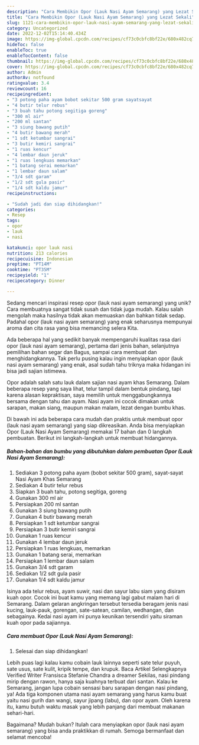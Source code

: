 ```yaml
---
description: "Cara Membikin Opor (Lauk Nasi Ayam Semarang) yang Lezat Sekali"
title: "Cara Membikin Opor (Lauk Nasi Ayam Semarang) yang Lezat Sekali"
slug: 1121-cara-membikin-opor-lauk-nasi-ayam-semarang-yang-lezat-sekali
category: Uncategorized
date: 2022-12-02T15:14:40.434Z
image: https://img-global.cpcdn.com/recipes/cf73c0cbfc8bf22e/680x482cq70/opor-lauk-nasi-ayam-semarang-foto-resep-utama.jpg
hideToc: false
enableToc: true
enableTocContent: false
thumbnail: https://img-global.cpcdn.com/recipes/cf73c0cbfc8bf22e/680x482cq70/opor-lauk-nasi-ayam-semarang-foto-resep-utama.jpg
cover: https://img-global.cpcdn.com/recipes/cf73c0cbfc8bf22e/680x482cq70/opor-lauk-nasi-ayam-semarang-foto-resep-utama.jpg
author: Admin
authorAv: notfound
ratingvalue: 3.4
reviewcount: 16
recipeingredient:
- "3 potong paha ayam bobot sekitar 500 gram sayatsayat                      Nasi Ayam Khas Semarang"
- "4 butir telur rebus"
- "3 buah tahu potong segitiga goreng"
- "300 ml air"
- "200 ml santan"
- "3 siung bawang putih"
- "4 butir bawang merah"
- "1 sdt ketumbar sangrai"
- "3 butir kemiri sangrai"
- "1 ruas kencur"
- "4 lembar daun jeruk"
- "1 ruas lengkuas memarkan"
- "1 batang serai memarkan"
- "1 lembar daun salam"
- "3/4 sdt garam"
- "1/2 sdt gula pasir"
- "1/4 sdt kaldu jamur"
recipeinstructions:

- "Sudah jadi dan siap dihidangkan!"
categories:
- Resep
tags:
- opor
- lauk
- nasi

katakunci: opor lauk nasi 
nutrition: 213 calories
recipecuisine: Indonesian
preptime: "PT14M"
cooktime: "PT35M"
recipeyield: "1"
recipecategory: Dinner

---
```





Sedang mencari inspirasi resep opor (lauk nasi ayam semarang) yang unik? Cara membuatnya sangat tidak susah dan tidak juga mudah. Kalau salah mengolah maka hasilnya tidak akan memuaskan dan bahkan tidak sedap. Padahal opor (lauk nasi ayam semarang) yang enak seharusnya mempunyai aroma dan cita rasa yang bisa memancing selera Kita.





Ada beberapa hal yang sedikit banyak mempengaruhi kualitas rasa dari opor (lauk nasi ayam semarang), pertama dari jenis bahan, selanjutnya pemilihan bahan segar dan Bagus, sampai cara membuat dan menghidangkannya. Tak perlu pusing kalau ingin menyiapkan opor (lauk nasi ayam semarang) yang enak,      asal sudah tahu triknya maka hidangan ini bisa jadi sajian istimewa.














Opor adalah salah satu lauk dalam sajian nasi ayam khas Semarang. Dalam beberapa resep yang saya lihat, telur tampil dalam bentuk pindang, tapi karena alasan kepraktisan, saya memilih untuk menggabungkannya bersama dengan tahu dan ayam. Nasi ayam ini cocok dimakan untuk sarapan, makan siang, maupun makan malam, lezat dengan bumbu khas.






Di bawah ini ada beberapa cara mudah dan praktis untuk membuat opor (lauk nasi ayam semarang) yang siap dikreasikan. Anda bisa menyiapkan Opor (Lauk Nasi Ayam Semarang) memakai 17 bahan dan 0 langkah pembuatan. Berikut ini langkah-langkah untuk membuat hidangannya.

<!--inarticleads1-->

##### Bahan-bahan dan bumbu yang dibutuhkan dalam pembuatan Opor (Lauk Nasi Ayam Semarang):

1. Sediakan 3 potong paha ayam (bobot sekitar 500 gram), sayat-sayat                      Nasi Ayam Khas Semarang
1. Sediakan 4 butir telur rebus
1. Siapkan 3 buah tahu, potong segitiga, goreng
1. Gunakan 300 ml air
1. Persiapkan 200 ml santan
1. Gunakan 3 siung bawang putih
1. Gunakan 4 butir bawang merah
1. Persiapkan 1 sdt ketumbar sangrai
1. Persiapkan 3 butir kemiri sangrai
1. Gunakan 1 ruas kencur
1. Gunakan 4 lembar daun jeruk
1. Persiapkan 1 ruas lengkuas, memarkan
1. Gunakan 1 batang serai, memarkan
1. Persiapkan 1 lembar daun salam
1. Gunakan 3/4 sdt garam
1. Sediakan 1/2 sdt gula pasir
1. Gunakan 1/4 sdt kaldu jamur


Isinya ada telur rebus, ayam suwir, nasi dan sayur labu siam yang disiram kuah opor. Cocok ini buat kamu yang memang lagi gabut malam hari di Semarang. Dalam gelaran angkringan tersebut tersedia beragam jenis nasi kucing, lauk-pauk, gorengan, sate-satean, camilan, wedhangan, dan sebagainya. Kedai nasi ayam ini punya keunikan tersendiri yaitu siraman kuah opor pada sajiannya. 

<!--inarticleads2-->

##### Cara membuat Opor (Lauk Nasi Ayam Semarang):


1. Selesai dan siap dihidangkan!

Lebih puas lagi kalau kamu cobain lauk lainnya seperti sate telur puyuh, sate usus, sate kulit, kripik tempe, dan krupuk. Baca Artikel Selengkapnya Verified Writer Fransisca Stefanie Chandra a dreamer Sekilas, nasi pindang mirip dengan rawon, hanya saja kuahnya terbuat dari santan. Kalau ke Semarang, jangan lupa cobain sensasi baru sarapan dengan nasi pindang, ya! Ada tiga komponen utama nasi ayam semarang yang harus kamu buat yaitu nasi gurih dan wangi, sayur jipang (labu), dan opor ayam. Oleh karena itu, kamu butuh waktu masak yang lebih panjang dari membuat makanan sehari-hari. 

Bagaimana? Mudah bukan? Itulah cara menyiapkan opor (lauk nasi ayam semarang) yang bisa anda praktikkan di rumah. Semoga bermanfaat dan selamat mencoba!
